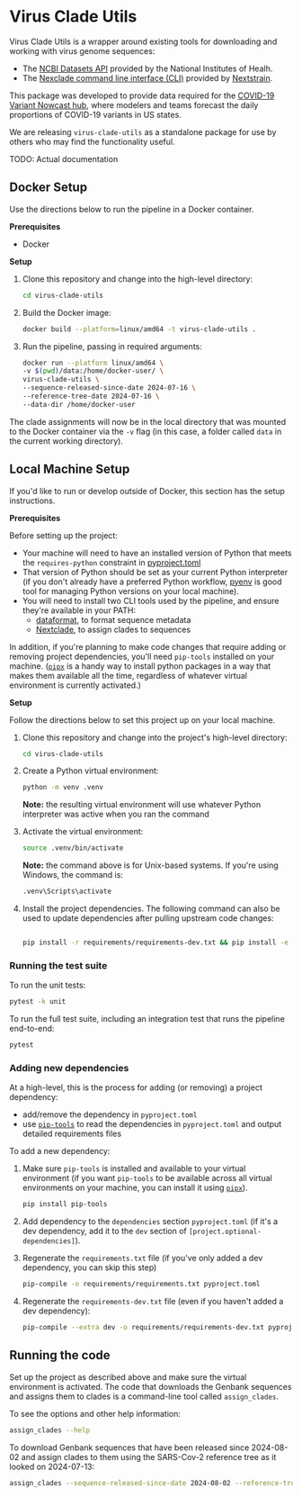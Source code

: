 # Virus Clade Utils

Virus Clade Utils is a wrapper around existing tools for downloading and working with virus genome sequences:

* The [NCBI Datasets API](https://www.ncbi.nlm.nih.gov/datasets/docs/v2/reference-docs/rest-api/) provided by the National Institutes of Healh.
* The [Nexclade command line interface (CLI)](https://docs.nextstrain.org/projects/nextclade/en/stable/user/nextclade-cli/index.html) provided by [Nextstrain](https://docs.nextstrain.org/en/latest/).

This package was developed to provide data required for the [COVID-19 Variant Nowcast hub](https://github.com/reichlab/variant-nowcast-hub), where modelers and teams forecast the daily proportions of COVID-19 variants in US states.

We are releasing `virus-clade-utils` as a standalone package for use by others who may find the functionality useful.

TODO: Actual documentation

## Docker Setup

Use the directions below to run the pipeline in a Docker container.

**Prerequisites**

- Docker

**Setup**

1. Clone this repository and change into the high-level directory:

    ```bash
    cd virus-clade-utils
    ```
2. Build the Docker image:

    ```bash
    docker build --platform=linux/amd64 -t virus-clade-utils .
    ```

3. Run the pipeline, passing in required arguments:

    ```bash
    docker run --platform linux/amd64 \
    -v $(pwd)/data:/home/docker-user/ \
    virus-clade-utils \
    --sequence-released-since-date 2024-07-16 \
    --reference-tree-date 2024-07-16 \
    --data-dir /home/docker-user
    ```

The clade assignments will now be in the local directory that was mounted to the Docker container via the `-v` flag (in this case, a folder called `data` in the current working directory).

## Local Machine Setup

If you'd like to run or develop outside of Docker, this section has the setup instructions.

**Prerequisites**

Before setting up the project:

- Your machine will need to have an installed version of Python that meets the `requires-python` constraint in [pyproject.toml](pyproject.toml)
- That version of Python should be set as your current Python interpreter (if you don't already have a preferred Python workflow, [pyenv](https://github.com/pyenv/pyenv) is good tool for managing Python versions on your local machine).
- You will need to install two CLI tools used by the pipeline, and ensure they're available in your PATH:
    - [dataformat](https://www.ncbi.nlm.nih.gov/datasets/docs/v2/download-and-install/), to format sequence metadata
    - [Nextclade](https://docs.nextstrain.org/projects/nextclade/en/stable/user/nextclade-cli/installation/index.html), to assign clades to sequences

In addition, if you're planning to make code changes that require adding or removing project dependencies, you'll need `pip-tools` installed on your machine. ([`pipx`](https://github.com/pypa/pipx) is a handy way to install python packages in a way that makes them available all the time, regardless of whatever virtual environment is currently activated.)

**Setup**

Follow the directions below to set this project up on your local machine.

1. Clone this repository and change into the project's high-level directory:

    ```bash
    cd virus-clade-utils
    ```

2. Create a Python virtual environment:

    ```bash
    python -m venv .venv
    ```

    **Note:** the resulting virtual environment will use whatever Python interpreter was active when you ran the command

3. Activate the virtual environment:

    ```bash
    source .venv/bin/activate
    ```

    **Note:** the command above is for Unix-based systems. If you're using Windows, the command is:

    ```bash
    .venv\Scripts\activate
    ```

4. Install the project dependencies. The following command can also be used to update dependencies after pulling upstream code changes:

    ```bash

    pip install -r requirements/requirements-dev.txt && pip install -e .
    ```

### Running the test suite

To run the unit tests:

```bash
pytest -k unit
```

To run the full test suite, including an integration test that runs the pipeline end-to-end:

```bash
pytest
```

### Adding new dependencies

At a high-level, this is the process for adding (or removing) a project dependency:

- add/remove the dependency in `pyproject.toml`
- use [`pip-tools`](https://github.com/jazzband/pip-tools) to read the dependencies in `pyproject.toml` and output detailed requirements files

To add a new dependency:

1. Make sure `pip-tools` is installed and available to your virtual environment (if you want `pip-tools` to be available across all virtual environments on your machine, you can install it using [`pipx`](https://pipx.pypa.io/stable/)).

    ```bash
    pip install pip-tools
    ```

2. Add dependency to the `dependencies` section `pyproject.toml` (if it's a dev dependency,
add it to the `dev` section of `[project.optional-dependencies]`).

3. Regenerate the `requirements.txt` file (if you've only added a dev dependency, you can skip this step)
    ```bash
    pip-compile -o requirements/requirements.txt pyproject.toml
    ```

4. Regenerate the `requirements-dev.txt` file (even if you haven't added a dev dependency):
    ```bash
    pip-compile --extra dev -o requirements/requirements-dev.txt pyproject.toml
    ```

## Running the code

Set up the project as described above and make sure the virtual environment is activated. The code that downloads the Genbank
sequences and assigns them to clades is a command-line tool called `assign_clades`.

To see the options and other help information:

```bash
assign_clades --help
```

To download Genbank sequences that have been released since 2024-08-02 and assign clades to them using the SARS-Cov-2 reference tree as it looked on 2024-07-13:

```bash
assign_clades --sequence-released-since-date 2024-08-02 --reference-tree-date 2024-07-13
```
